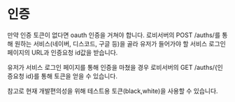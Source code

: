 # 인증

만약 인증 토큰이 없다면 oauth 인증을 거쳐야 합니다. 로비서버의 POST /auths/를 통해 원하는 서비스(네이버, 디스코드, 구글 등)을 골라 유저가 들어가야 할 서비스 로그인 페이지의 URL과 인증요청 id값을 받습니다.

유저가 서비스 로그인 페이지를 통해 인증을 마쳤을 경우 로비서버의 GET /auths/{인증요청 id}를 통해 토큰을 얻을 수 있습니다.

참고로 현재 개발편의성을 위해 테스트용 토큰(black,white)을 사용할 수 있습니다.